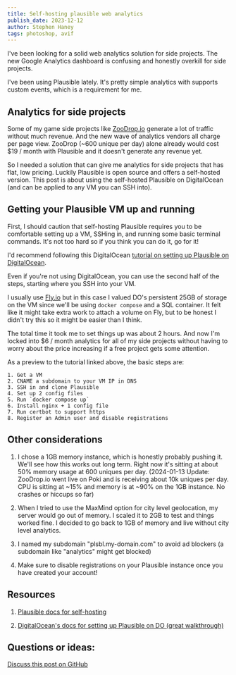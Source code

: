 ```yaml
---
title: Self-hosting plausible web analytics
publish_date: 2023-12-12
author: Stephen Haney
tags: photoshop, avif
---
```


I've been looking for a solid web analytics solution for side projects. The new Google Analytics dashboard is confusing and honestly overkill for side projects.

I've been using Plausible lately. It's pretty simple analytics with supports custom events, which is a requirement for me.

## Analytics for side projects

Some of my game side projects like <a href="https://zoodrop.io" target="_blank">ZooDrop.io</a> generate a lot of traffic without much revenue. And the new wave of analytics vendors all charge per page view. ZooDrop (~600 unique per day) alone already would cost $19 / month with Plausible and it doesn't generate any revenue yet.

So I needed a solution that can give me analytics for side projects that has flat, low pricing. Luckily Plausible is open source and offers a self-hosted version. This post is about using the self-hosted Plausible on DigitalOcean (and can be applied to any VM you can SSH into).

## Getting your Plausible VM up and running

First, I should caution that self-hosting Plausible requires you to be comfortable setting up a VM, SSHing in, and running some basic terminal commands. It's not too hard so if you think you can do it, go for it!

I'd recommend following this DigitalOcean <a href="https://www.digitalocean.com/community/tutorials/how-to-install-plausible-analytics-on-ubuntu-20-04" target="_blank">tutorial on setting up Plausible on DigitalOcean</a>.

Even if you're not using DigitalOcean, you can use the second half of the steps, starting where you SSH into your VM.

I usually use <a href="https://fly.io/" target="_blank">Fly.io</a> but in this case I valued DO's persistent 25GB of storage on the VM since we'll be using `docker compose` and a SQL container. It felt like it might take extra work to attach a volume on Fly, but to be honest I didn't try this so it might be easier than I think.

The total time it took me to set things up was about 2 hours. And now I'm locked into $6 / month analytics for all of my side projects without having to worry about the price increasing if a free project gets some attention.

As a preview to the tutorial linked above, the basic steps are:

```
1. Get a VM
2. CNAME a subdomain to your VM IP in DNS
3. SSH in and clone Plausible
4. Set up 2 config files
5. Run `docker compose up`
6. Install nginx + 1 config file
7. Run certbot to support https
8. Register an Admin user and disable registrations
```

## Other considerations

1. I chose a 1GB memory instance, which is honestly probably pushing it. We'll see how this works out long term. Right now it's sitting at about 50% memory usage at 600 uniques per day. (2024-01-13 Update: ZooDrop.io went live on Poki and is receiving about 10k uniques per day. CPU is sitting at ~15% and memory is at ~90% on the 1GB instance. No crashes or hiccups so far)

2. When I tried to use the MaxMind option for city level geolocation, my server would go out of memory. I scaled it to 2GB to test and things worked fine. I decided to go back to 1GB of memory and live without city level analytics.

3. I named my subdomain "plsbl.my-domain.com" to avoid ad blockers (a subdomain like "analytics" might get blocked)

4. Make sure to disable registrations on your Plausible instance once you have created your account!

## Resources

1. <a href="https://plausible.io/docs/self-hosting" target="_blank">Plausible docs for self-hosting</a>

2. <a href="https://www.digitalocean.com/community/tutorials/how-to-install-plausible-analytics-on-ubuntu-20-04" target="_blank">DigitalOcean's docs for setting up Plausible on DO (great walkthrough)</a>

## Questions or ideas:

<a href="https://github.com/StephenHaney/stephenhaney/issues/8">Discuss this post on GitHub</a>
